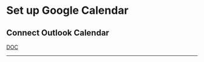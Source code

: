# Set up Google Calendar

## Connect Outlook Calendar

[DOC](https://www.androidpolice.com/add-outlook-calendar-google-calendar-how-to/)

---
